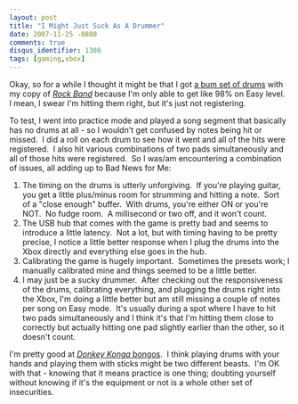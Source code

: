 ```yaml
---
layout: post
title: "I Might Just Suck As A Drummer"
date: 2007-11-25 -0800
comments: true
disqus_identifier: 1308
tags: [gaming,xbox]
---
```

Okay, so for a while I thought it might be that I got [a bum set of
drums](http://www.youtube.com/watch?v=EAWd7nTAK0Y) with my copy of
*[Rock
Band](http://www.amazon.com/gp/product/B000TT4GBG?ie=UTF8&tag=mhsvortex&linkCode=as2&camp=1789&creative=9325&creativeASIN=B000TT4GBG)*
because I'm only able to get like 98% on Easy level.  I mean, I swear
I'm hitting them right, but it's just not registering.

To test, I went into practice mode and played a song segment that
basically has no drums at all - so I wouldn't get confused by notes
being hit or missed.  I did a roll on each drum to see how it went and
all of the hits were registered.  I also hit various combinations of two
pads simultaneously and all of those hits were registered.  So I was/am
encountering a combination of issues, all adding up to Bad News for Me:

1.  The timing on the drums is utterly unforgiving.  If you're playing
    guitar, you get a little plus/minus room for strumming and hitting a
    note.  Sort of a "close enough" buffer.  With drums, you're either
    ON or you're NOT.  No fudge room.  A millisecond or two off, and it
    won't count.
2.  The USB hub that comes with the game is pretty bad and seems to
    introduce a little latency.  Not a lot, but with timing having to be
    pretty precise, I notice a little better response when I plug the
    drums into the Xbox directly and everything else goes in the hub.
3.  Calibrating the game is hugely important.  Sometimes the presets
    work; I manually calibrated mine and things seemed to be a little
    better.
4.  I may just be a sucky drummer.  After checking out the
    responsiveness of the drums, calibrating everything, and plugging
    the drums right into the Xbox, I'm doing a little better but am
    still missing a couple of notes per song on Easy mode.  It's usually
    during a spot where I have to hit two pads simultaneously and I
    think it's that I'm hitting them close to correctly but actually
    hitting one pad slightly earlier than the other, so it doesn't
    count.

I'm pretty good at [*Donkey Konga*
bongos](/archive/2005/04/17/amped-up.aspx).  I think playing drums with
your hands and playing them with sticks might be two different beasts. 
I'm OK with that - knowing that it means practice is one thing; doubting
yourself without knowing if it's the equipment or not is a whole other
set of insecurities.

